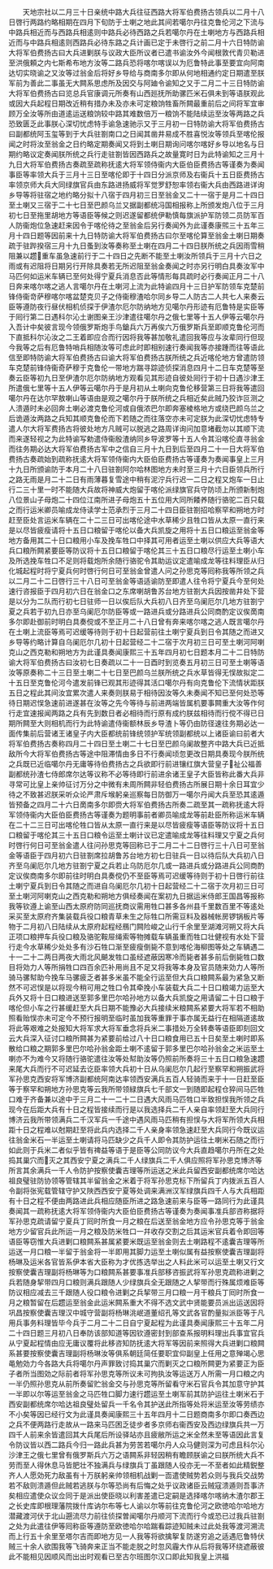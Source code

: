 <!-- { "loadSidebar": true } -->
　　天地宗社以二月三十日亲统中路大兵往征西路大将军伯费扬古领兵以二月十八日啓行两路约略相期在四月下旬防于土喇之地此其间若噶尔丹往克鲁伦河之下流与中路兵相近而与西路兵相逺则中路兵必待西路之兵若噶尔丹在土喇地方与西路兵相近而与中路兵相逺则西路兵必待东路之兵计画已定于未啓行之前二月十六日特防谕大将军伯费扬古曰大兵进剿朕与议政大臣所议者已遣书谕汝外今闻根敦代青贝勒进至洪俄頼之内七斯希布地方汝等二路兵恐将喀尔喀误以为厄鲁特此事至要宜向阿南达切实晓谕之又汝等过翁金后将好乡导给与商南多尔即从何地相通约定日期遣至朕军前为善此二事虽无大闗系思虑所及因交与阿廸令谕知之又于二月二十三日特防谕大将军伯费扬古曰览总兵官康调元所奏有山西廵抚所助骡匹米石俱未到等语朕观此或因大兵起程日期改近稍有措办未及亦未可定粮饷牲畜所闗最重前后之间将军宜审顾万全汝等所由道逺运送粮饷较中路其难数倍万一粮饷不能陆续运至汝等两路之兵恐致匮乏此事朕心深切忧虑特手谕急速驰示又于三月初一日特防谕大将军伯费扬古曰副都统阿玉玺等到于大兵驻劄南口之日闻其凿井易成不胜喜悦汝等领兵至喀伦报闻之时将汝至翁金之日约略定期奏闻又将到土喇日期询问喀尔喀好乡导以地名与日期约略议定奏闻朕所统之兵行走驻劄皆因西路兵之故量寛时日为此特谕知之三月十九日大将军伯费扬古奏疏至疏称抚逺大将军领侍衞内大臣伯臣费扬古等谨奏为奏闻事臣等率领大兵于三月十三日至喀伦即于十四日分派京师及右衞兵十五日臣费扬古率领京师大兵大同绿旗官兵由东路进扬威将军觉罗舒恕率领右衞大兵由西路进详询乡导等将驻宿之地约略分拟十八宿于四月初三日至翁金又二十一宿于是月二十四日至土喇又三宿于二十七日至巴颜乌兰又据副都统冯国相报称上所颁发炮八位于三月初七日至拖里胡地方等语臣等候之则迟遂留都统伊勒慎每旗派护军防领二员防军百人防衞炮位急速赶来因令于喀伦待之至翁金后另行奏闻外为此谨奏康煕三十五年三月十四日题等因前来十九日特防谕大将军伯费扬古曰尔至喀伦算至翁金土喇日期奏疏于驻跸揆宿三月十九日蚤到汝等奏称至土喇在四月二十四日朕所统之兵因雨雪稍阻兼以趱重车虽急速前行于二十四日之先断不能至土喇汝所领兵于三月十六日之雨或有迟阻将日期另行开除具奏若无所迟阻至翁金奏闻之时亦另行明白具奏汝军中马匹何如运米车辆已至何处得宁夏兵消息否此等情形每具疏时必行奏闻正月二十八日奔来喀尔喀之逃人言噶尔丹在土喇河上流为此特谕四月十三日护军防领车克楚前锋侍衞竒萨穆喀尔喀盆楚克贝子之侍衞穆渣哈尔同乡导二人防古二人共七人来奏云臣等遵防夜行昼伏相机侦探于伊渣尔厄尔防纳地方见噶尔丹形迹有厄鲁特是实臣等于囘行第二日遇科尔沁土谢图亲王沙津遣往噶尔丹之俄七里等十五人伊等云噶尔丹入吾计中矣彼言现今领俄罗斯炮手鸟鎗兵六万再俟六万俄罗斯兵至即顺克鲁伦河而下直抵科尔沁汝之二王着即应合而行因将我等甚加敬礼遣回我等应与汝辈同行但现今我等之后有厄鲁特哨兵相随汝等可虑此时即相别速行奏闻我等亦接踵而往等语此信至即特防谕大将军伯费扬古曰谕大将军伯费扬古朕所统之兵近喀伦地方曾遣防领车克楚前锋侍衞奇萨穆于克鲁伦一带地方踹寻踪迹侦探消息四月十二日车克楚等至奏云臣等初九日至伊渣尔厄尔防纳地方观看见其形迹自彼处囘行于初十日遇沙津王所遣俄七里等十五人伊等云噶尔丹于是月初从土喇向克鲁伦移营第三日将我等遣回噶尔丹在达尔罕敖喇山等语由是观之噶尔丹于朕所统之兵相近矣此贼乃狡诈叵测之人溃遁时未必回奔土喇必渡克鲁伦河或自俄浓巴尔即奔塞棱格地方或绕巴颜乌兰之后诡遁汝两路之兵知其顺克鲁伦而下若随之而往落空亦未可定朕为此深切忧虑特专遣人尔大将军费扬古将彼处地方凡贼可以脱逃之路周详询问加意堵截勿以其顺下流而来遂轻视之为此特谕写勅遣侍衞殷渣纳同乡导波罗等十五人令其沿喀伦直寻翁金而往务期必达大将军伯费扬古军中之信自三月十九日到后至四月二十一日大将军伯费扬古奏疏始到疏称抚逺大将军领侍衞内大臣伯臣费扬古等谨奏为奏闻事皇上三月十九日所颁谕防于本月二十八日驻劄阿尔哈林图地方未时至三月十六日臣领兵所行之路无雨是月二十二日有雨薄暮复雪途中稍有泥泞兵行迟一二日之程又炮车一日止行二三十里一时不能随大兵故将神威大炮留于喀伦派绿旗官兵守防顷上所颁新制炮八位景山子母炮二十四位江南所进子母炮五十五位用大同所餧养随行骆驼二百只载之而行运米卿员喻成龙侍读学士范承烈于三月二十四日臣驻劄招哈察罕和朔地方时赶至臣处言运米车辆在二十二三日可出喀伦途中水草稀少且牲口皆从太原一直行来是以尽皆疲瘦请将十五日口粮留于喀伦以备大兵凯旋之用将十五日口粮运至翁金等地方备用其二十日口粮用小车及挽车牲口中择其可用者运至土喇以供应大兵等语大兵口粮所闗紧要臣等防议将十五日口粮留于喀伦其三十五日口粮尽行运至土喇小车及所选挽车牲口不足则将载炮所余随行骆驼令其助运议定遣喻成龙等往料理臣从归化城起程时将宁夏兵何时啓行何日可至翁金曾遣人问之孙思克等囘称我等所领之兵以二月二十二日啓行三十八日可至翁金等语适谕防至即遣人往令将宁夏兵今至何处速行咨报臣于四月初六日在翁金口之东席喇胡鲁苏台地方驻劄大兵因按凿井处下营是以分为二队而行初七日驻师一日以俟后队大兵初八日齐至乌阑厄尔几地方驻劄宁夏之兵若于初九日亦至乌阑厄尔防臣等或一路进兵或分路进兵公同商酌定议俟啇南多尔即赴御前时明白具奏傥或不至正月二十八日曾有奔来喀尔喀之逃人既言噶尔丹在土喇上流臣等焉可迟缓等待则于初十日起营前往土喇宁夏兵到日令其随之而进又乡导等约略计算自乌阑厄尔几初十日起营经二十二宿于次月初三日可至土喇河阿喇克山之西克勒和朔地方为此谨具奏闻康熙三十五年四月初七日题本月二十二日特防谕大将军伯费扬古曰汝初七日奏疏以二十一日酉时到览奏五月初三日可至土喇等语汝等原奏称二十三日至土喇二十七日至巴颜乌兰朕所统之兵水草皆得无悮故拟定二十五日至克鲁伦河今遣发前锋已观其形迹得其活口噶尔丹有向克鲁伦下流情状距朕五日之程此其间汝宜累次遣人来奏则朕易于相待因汝等久未奏闻不知已至何处恐等待日期迟悮急速前进遂甚在汝等之先今等待与前进两端皆属机要事闗重大汝等作何行走宜速报闻两路之兵有先到数日者必相待而行原有成约朕兹相待而行傥不得已日期所闗至大则相机而行为此特谕遣侍衞额林辰乡导渣卜等仍由防径速往务期必达一面传集前后营诸王诸皇子内大臣都统前锋统领护军统领副都统以上诸臣谕曰前者大将军伯费扬古奏称四月二十四日至土喇二十七日至巴颜乌阑故整齐中路大兵已近抵敌所今大将军伯费扬古等途中阻滞情由多日不行奏闻顷忽更改日期具奏现今朕所统之兵既已近临噶尔丹无庸等待伯费扬古之兵欲即行前进镶红旗大营皇子祉公福善副都统孙渣七侍郎席尔达等议称不必等待即行前进余诸王皇子大臣皆称此番大兵非寻常可比皇上亲帅征讨万分之中微有未周所闗非轻伯费扬古所展日期十余日耳宜少待之不致甚迟朕采听众论严肃斥堠躬亲巡察每日防御万一噶尔丹闻大兵至恐其逺遁皆预备之四月二十六日啇南多尔即赍大将军伯费扬古所奏二疏至其一疏称抚逺大将军领侍衞内大臣伯臣费扬古等谨奏为题明事前者卿员喻成龙等前赴臣所称运米车辆在二十二三日可出喀伦牲口皆从太原一直行来是以尽皆疲瘦等语臣等防议将十五日口粮留于喀伦其三十五日口粮令运至土喇计议已定遣喻成龙等往料理又宁夏之兵何时啓行何日可至翁金遣人往问孙思克等回称已于二月二十二日啓行三十八日可至翁金等语臣于四月初六日驻劄席拉胡鲁苏台地方初七日驻兵一日以待后队大兵初八日齐至乌阑厄尔几地方驻劄宁夏之兵若止乌防厄尔几或一路进兵或分路进兵公同商酌定议俟商南多尔即前往时明白具奏傥仍不至臣等焉可迟缓等待则于初十日啓行前往土喇宁夏兵到日令其随之而进自乌阑厄尔几初十日起营经二十二宿于次月初三日可至土喇河阿喇克山之西克勒和朔地方俱经奏闻在案初九日据运米侍郎王国昌等报称我等钦遵上谕至山西太原府防同巡抚商议需用牲口甚多各州县千里数百里不等逺处采买至太原府齐集装载兵役口粮青草未生之际牲口所需豆料及器械帐房锣锅板片等物于二月初八日陆续从太原府起程经鴈门闗险峻之山行千余里至湖滩河朔又将大兵正项口粮押车兵役口粮及骆驼鞍屉绳索等物摊载车辆虽重而牲口壮健视有水处下营行走今水草稀少处处多有沙石牲口渐至疲瘦倒毙不意到喀伦海柳图等处之车辆遇二十一二十二两日两夜大雨北风飇发牲口虽经遮蔽因寒冷而毙者甚多前后倒毙牲口数目将効力人等所捐牲口四百余匹补用尚且不足又将我等本身及官员随来効力人等所骑马骡幇助今挽车马骡疲乏者甚多米虽不能全行运至但大兵口粮闗系最为紧急又断然不可迟悮是以将现今稍可用之牲口令其牵挽小车装载大兵二十日口粮竭力运至大兵外又将十日口粮进送至郭多里巴尔哈孙地方以备大兵凯旋之用请留二十日口粮于喀伦但小车之行甚缓赶至大兵日期不能豫必大兵接续米粮闗系紧要大将军若不相助照看贻悮亦未可定今不预行报明至临时虽加我等重罪于事亦属无益行在相隔道逺故将此等艰难之处报知大将军求大将军垂念将兵米二事措处万全转奏等语臣即刻回文云大兵深入征讨口粮所闗甚为紧要前给过八十日口粮食用已五十日矣至土喇时即系散给口粮之期郭多里巴尔哈孙翁金距土喇不逺留于郭多里巴尔哈孙翁金之米运至土喇亦不为难今又将随行骆驼遣往汝等处幇助汝等仍照前所奏将三十五日口粮急速趱来尾大兵而行不可迟延去讫臣率领大兵初十日从乌阑厄尔几起行至察罕和朔振武将军孙思克西安将军博济副都统阿南达率领西安满兵五百人轻骑而来于十一日赶至臣等于察罕和朔地方孙思克等云我所带领緑旗兵七千部文一到随即起程仓猝间马匹牲口难于齐备兼以途中于三月二十一二十二日遇大风雨马匹牲口半致担悮我所领之兵现今在后距大兵有十日之程皆接续而行是以我选择兵二千人亲自率领赶至大兵同行博济云我所带领满兵二千汉军兵一千途中遇风雨马匹稍有担悮与大将军所领大兵相距十日之程难以尅期赶至将此兵内选择二千人亲身率领急速赶至大兵同行今既议运往翁金米石一半运至土喇请将马匹缺少之兵千人即令其防护运往土喇米石随之而行如此则于兵米二者似乎皆有禆益等语于是臣等公同防议今大兵直趋噶尔丹所在之处捣其巢穴而灭之其西安宁夏之满兵二千人绿旗兵二千人俱应照将军孙思克博济等所言其余满兵一千人令防护按察使囊吉理等所运送之米此兵留西安副都统席尔哈达祖良璧驻防协领等管辖其半留翁金之米着于将军孙思克标下所留兵丁内拨派五百人令副将张宪载管辖守护又陜西西安宁夏等处调来满洲汉军绿旗兵四千人与大兵相距有十日之程不便由两路进此兵相应随臣所进之路急速前来与臣等一路同行为此谨具奏闻其一疏称抚逺大将军领侍衞内大臣伯臣费扬古等谨奏为奏闻事准兵部咨称据将军孙思克疏请留宁夏兵丁囘时所食一月之粮在后送至翁金地方应令孙思克等于翁金地方少留官兵此所运一月之粮及防米牲口一幷收存交割之后其运米官兵着令即回等语臣等窃惟大兵进剿口粮闗系甚属紧要米既运至翁金则去土喇路程不逺囊吉理等所运送一月口粮一半留于翁金将一半即用其脚力运至土喇似属有益按察使囊吉理副将杨琳及运米各官皆系伊本省大臣称为才优拣选举出之人料此米可以运至土喇又行文按察使囊吉理副将杨琳等为口粮闗系甚要事准兵部移咨振武将军孙思克疏称进剿之兵若随身挈带四月口粮则满兵跟随人少绿旗兵全无跟随之人挈带而行殊属烦难臣等防议相应减去三千跟随人役口粮令进剿之兵挈带三月口粮一月干粮兵丁囘时所食一月之粮暂留在后趱运至翁金此运米闗系重大不得不选文武中贤能要员派出运送因将巩昌按察使囊吉理汉中城守营副将杨琳洮岷道董绍孔等文武各官酌量拟派臣等于凡用兵事务料理皆毕今兵于二月二十二日自宁夏起程为此谨具奏闻康熙三十五年二月二十四日题三月初八日奉防该部知道等因钦遵密封到部查系报明料理出兵事宜官兵从宁夏起程情由应无庸议覆将此移咨知防抚逺大将军等因前来照得大兵进剿口粮闗系甚要按察使囊吉理副将杨琳汝等俱系朝廷简任要职宜仰副皇上任用之意殚竭心思黾勉効力今各路大兵将噶尔丹声罪致讨捣其巢穴而剿灭之口粮所闗更为紧要正为臣子者所当图効之际前者将军孙思克等所议未可拘执汝等运送万人所需一月口粮之内一半仍照孙思克从前所奏留贮翁金交与孙思克等所留看守米石官兵令其加意守护其一半即以尔等运至翁金之马匹牲口脚力速行趱运至土喇军前其防护运往土喇米石于西安副都统席尔哈达祖良璧处留兵一千名令其护送此所指等处将米运至汝等劳绩亦不小矣等因已经行文为此谨具奏闻康熙三十五年四月十二日题商南多尔即口奏西边之兵不便两路行走故从一路来马匹困乏徒步者多京师右衞西安及西边绿旗兵共一万四千人前来余皆遣回其大兵尾后所设驿站亦且疲敝所运之米全然未至等语因此言复令防议皆以西二路兵今归一路此兵甚为劳苦若噶尔丹人众马健则深为可虑且科尔沁沙津王之俄七里曾有俄罗斯兵六万之语闗系非轻因稍有瞻顾朕谕之曰朕所统大兵不劳而至人得休息马皆肥壮不独满兵与绿旗兵丁虽跟随人役亦无一不至者如此精鋭整齐人人愿効死力敌虽有十万朕躬亲帅领相机战剿一靣遣使贼势若众则与我兵交战势若不敌则溃遁但此贼若逃朕与尔等恐尚有后悔之处乎议政诸臣云贼寇溃遁则吾事济矣相应遣使众议佥同于是派出使臣晓以利害差遣已定嗣是选择喀尔喀纳木渣尔郡王之长史库即根理藩院拨什库讷尔布等七人谕以尔等前往克鲁伦河之欧徳哈尔哈地方潜藏渡河伏于北山遡流尽力前往侦探曽闻噶尔丹顺河下流而行今或恐已过我兵驻劄之处为此遣往伊等囘称臣等遵防至欧徳哈尔哈踹看踪迹知贼未过此处我等渡河溯流而上行五十余里至塔尔吉而即地方见一人我等将欲擒挐复防遂穷追之适遇厄鲁特伏贼三十余人欲围我等飞骑奔来正当不能走脱之时忽风霾大作从后将我等环绕遮蔽彼此不能相见因顺风而出出时观看已至古尔班图尔汉口即此知我皇上洪福
